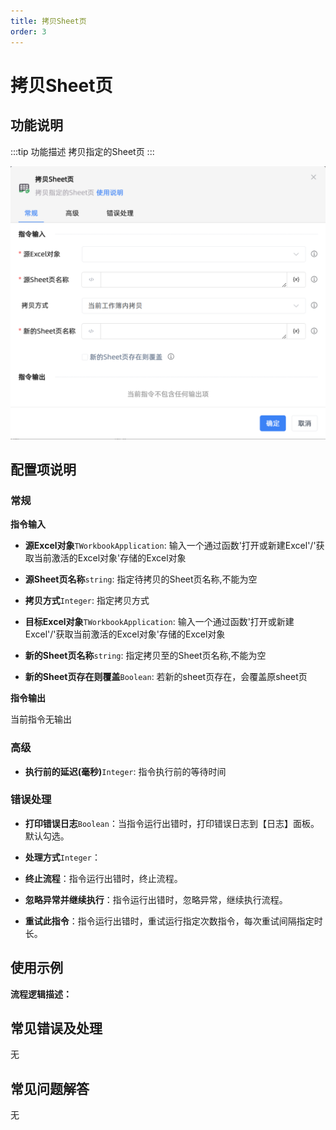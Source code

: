 ```yaml
---
title: 拷贝Sheet页
order: 3
---
```


# 拷贝Sheet页

## 功能说明

:::tip 功能描述
拷贝指定的Sheet页
:::

![拷贝Sheet页](../../../../assets/拷贝Sheet页_command.png)

## 配置项说明

### 常规

**指令输入**

- **源Excel对象**`TWorkbookApplication`: 输入一个通过函数'打开或新建Excel'/'获取当前激活的Excel对象'存储的Excel对象

- **源Sheet页名称**`string`: 指定待拷贝的Sheet页名称,不能为空

- **拷贝方式**`Integer`: 指定拷贝方式

- **目标Excel对象**`TWorkbookApplication`: 输入一个通过函数'打开或新建Excel'/'获取当前激活的Excel对象'存储的Excel对象

- **新的Sheet页名称**`string`: 指定拷贝至的Sheet页名称,不能为空

- **新的Sheet页存在则覆盖**`Boolean`: 若新的sheet页存在，会覆盖原sheet页


**指令输出**

当前指令无输出

### 高级

- **执行前的延迟(毫秒)**`Integer`: 指令执行前的等待时间

### 错误处理

- **打印错误日志**`Boolean`：当指令运行出错时，打印错误日志到【日志】面板。默认勾选。

- **处理方式**`Integer`：

 - **终止流程**：指令运行出错时，终止流程。

 - **忽略异常并继续执行**：指令运行出错时，忽略异常，继续执行流程。

 - **重试此指令**：指令运行出错时，重试运行指定次数指令，每次重试间隔指定时长。

## 使用示例

**流程逻辑描述：** 

## 常见错误及处理

无

## 常见问题解答

无

